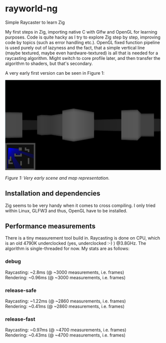 # rayworld-ng
Simple Raycaster to learn Zig

My first steps in Zig, importing native C with Glfw and OpenGL for learning purposes. Code is quite hacky as I try to explore Zig step by step, improving code by topics (such as error handling etc.). OpenGL fixed function pipeline is used purely out of lazyness and the fact, that a simple vertical line (maybe textured, maybe even hardware-textured) is all that is needed for a raycasting algorithm. Might switch to core profile later, and then transfer the algorithm to shaders, but that's secondary.

A very early first version can be seen in Figure 1:

![Very early map and player represenation](screenshots/map.jpg?raw=true)

*Figure 1: Very early scene and map representation.*

## Installation and dependencies

Zig seems to be very handy when it comes to cross compiling. I only tried within Linux, GLFW3 and thus, OpenGL have to be installed.

## Performance measurements

There is a tiny measurement tool build in.
Raycasting is done on CPU, which is an old 4790K underclocked (yes, underclocked :-) ) @3.8GHz.
The algorithm is single-threaded for now. My stats are as follows:
### debug
Raycasting: ~2.8ms (@ ~3000 measurements, i.e. frames)\
Rendering: ~0.96ms (@ ~3000 measurements, i.e. frames)

### release-safe
Raycasting: ~1.22ms (@ ~2860 measurements, i.e. frames)\
Rendering:  ~0.41ms (@ ~2860 measurements, i.e. frames) 

### release-fast
Raycasting: ~0.97ms (@ ~4700 measurements, i.e. frames)\
Rendering:  ~0.43ms (@ ~4700 measurements, i.e. frames)


